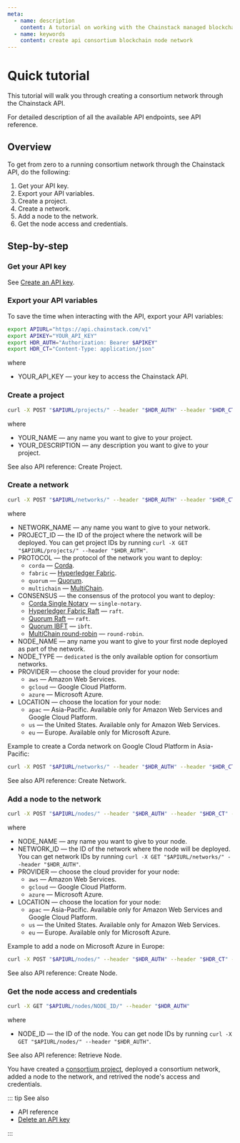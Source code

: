 ```yaml
---
meta:
  - name: description
    content: A tutorial on working with the Chainstack managed blockchain services through API.
  - name: keywords
    content: create api consortium blockchain node network
---
```


# Quick tutorial

This tutorial will walk you through creating a consortium network through the Chainstack API.

For detailed description of all the available API endpoints, see <a :href="$themeConfig.apiDocsURL" target="_blank">API reference</a>.

## Overview

To get from zero to a running consortium network through the Chainstack API, do the following:

1. Get your API key.
1. Export your API variables.
1. Create a project.
1. Create a network.
1. Add a node to the network.
1. Get the node access and credentials.

## Step-by-step

### Get your API key

See [Create an API key](/platform/create-an-api-key).

### Export your API variables

To save the time when interacting with the API, export your API variables:

``` sh
export APIURL="https://api.chainstack.com/v1"
export APIKEY="YOUR_API_KEY"
export HDR_AUTH="Authorization: Bearer $APIKEY"
export HDR_CT="Content-Type: application/json"
```

where

* YOUR_API_KEY — your key to access the Chainstack API.

### Create a project

``` sh
curl -X POST "$APIURL/projects/" --header "$HDR_AUTH" --header "$HDR_CT" --data '{"name":"YOUR_NAME","description":"YOUR_DESCRIPTION"}'
```

where

* YOUR_NAME — any name you want to give to your project.
* YOUR_DESCRIPTION — any description you want to give to your project.

See also API reference: <a :href="$themeConfig.apiDocsURL + '#operation/createProject'" target="_blank">Create Project</a>.

### Create a network

``` sh
curl -X POST "$APIURL/networks/" --header "$HDR_AUTH" --header "$HDR_CT" --data '{"name":"NETWORK_NAME","project":"PROJECT_ID","protocol":"PROTOCOL","configuration":{"consensus":"CONSENSUS"},"nodes":[{"name":"NODE_NAME","type":"NODE_TYPE","role":"peer","provider":"CLOUD_PROVIDER","region":"LOCATION","configuration":{}}]}'
```

where

* NETWORK_NAME — any name you want to give to your network.
* PROJECT_ID — the ID of the project where the network will be deployed. You can get project IDs by running `curl -X GET "$APIURL/projects/" --header "$HDR_AUTH"`.
* PROTOCOL — the protocol of the network you want to deploy:
	* `corda` — [Corda](/blockchains/corda).
	* `fabric` — [Hyperledger Fabric](/blockchains/fabric).
	* `quorum` — [Quorum](/blockchains/quorum).
	* `multichain` — [MultiChain](/blockchains/multichain).
* CONSENSUS — the consensus of the protocol you want to deploy:
	* [Corda Single Notary](/blockchains/corda#consensus) — `single-notary`.
	* [Hyperledger Fabric Raft](/blockchains/fabric#consensus) — `raft`.
	* [Quorum Raft](/blockchains/quorum#raft) — `raft`.
	* [Quorum IBFT](/blockchains/quorum#ibft) — `ibft`.
	* [MultiChain round-robin](/blockchains/multichain#consensus) — `round-robin`.
* NODE_NAME — any name you want to give to your first node deployed as part of the network.
* NODE_TYPE — `dedicated` is the only available option for consortium networks.
* PROVIDER — choose the cloud provider for your node:
	* `aws` — Amazon Web Services.
	* `gcloud` — Google Cloud Platform.
	* `azure` — Microsoft Azure.
* LOCATION — choose the location for your node:
	* `apac` — Asia-Pacific. Available only for Amazon Web Services and Google Cloud Platform.
	* `us` — the United States. Available only for Amazon Web Services.
	* `eu` — Europe. Available only for Microsoft Azure.

Example to create a Corda network on Google Cloud Platform in Asia-Pacific:

``` sh
curl -X POST "$APIURL/networks/" --header "$HDR_AUTH" --header "$HDR_CT" --data '{"name":"NETWORK_NAME","project":"PR-123-456","protocol":"corda","configuration":{"consensus":"single-notary"},"nodes":[{"name":"My node name","type":"dedicated","role":"peer","provider":"gcloud","region":"apac","configuration":{}}]}'
```

See also API reference: <a :href="$themeConfig.apiDocsURL + '#operation/createNetwork'" target="_blank">Create Network</a>.

### Add a node to the network

``` sh
curl -X POST "$APIURL/nodes/" --header "$HDR_AUTH" --header "$HDR_CT" --data '{"name":"NODE_NAME","network":"NETWORK_ID","type": "dedicated","role":"peer","provider":"PROVIDER","region":"LOCATION","configuration":{}}'
```

where

* NODE_NAME — any name you want to give to your node.
* NETWORK_ID — the ID of the network where the node will be deployed. You can get network IDs by running `curl -X GET "$APIURL/networks/" --header "$HDR_AUTH"`.
* PROVIDER — choose the cloud provider for your node:
	* `aws` — Amazon Web Services.
	* `gcloud` — Google Cloud Platform.
	* `azure` — Microsoft Azure.
* LOCATION — choose the location for your node:
	* `apac` — Asia-Pacific. Available only for Amazon Web Services and Google Cloud Platform.
	* `us` — the United States. Available only for Amazon Web Services.
	* `eu` — Europe. Available only for Microsoft Azure.

Example to add a node on Microsoft Azure in Europe:

``` sh
curl -X POST "$APIURL/nodes/" --header "$HDR_AUTH" --header "$HDR_CT" --data '{"name":"My node name","network":"NW-123-456-7","type": "dedicated","role":"peer","provider":"azure","region":"eu","configuration":{}}'
```

See also API reference: <a :href="$themeConfig.apiDocsURL + '#operation/createNode'" target="_blank">Create Node</a>.

### Get the node access and credentials

``` sh
curl -X GET "$APIURL/nodes/NODE_ID/" --header "$HDR_AUTH"
```

where

* NODE_ID — the ID of the node. You can get node IDs by running `curl -X GET "$APIURL/nodes/" --header "$HDR_AUTH"`.

See also API reference: <a :href="$themeConfig.apiDocsURL + '#operation/retrieveNode'" target="_blank">Retrieve Node</a>.

You have created a [consortium project](/glossary/consortium-project), deployed a consortium network, added a node to the network, and retrived the node's access and credentials.

::: tip See also

* <a :href="$themeConfig.apiDocsURL" target="_blank">API reference</a>
* [Delete an API key](/platform/delete-an-api-key)

:::
